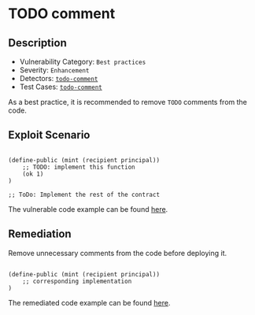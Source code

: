 # TODO comment
## Description
- Vulnerability Category: `Best practices`
- Severity: `Enhancement`
- Detectors: [`todo-comment`](https://github.com/CoinFabrik/stacy/blob/main/stacks_analyzer/detectors/ToDoComment.py)
- Test Cases: [`todo-comment`](https://github.com/CoinFabrik/stacy/tree/main/tests/todo_comment)

As a best practice, it is recommended to remove `TODO` comments from the code. 

## Exploit Scenario

```Clarity

(define-public (mint (recipient principal))
	;; TODO: implement this function
	(ok 1)
)

;; ToDo: Implement the rest of the contract

```

The vulnerable code example can be found [here](https://github.com/CoinFabrik/stacy/blob/main/tests/todo_comment/vulnerable-example/todo_comment.clar).

## Remediation

Remove unnecessary comments from the code before deploying it. 

```Clarity

(define-public (mint (recipient principal))
	;; corresponding implementation
)

```

The remediated code example can be found [here](https://github.com/CoinFabrik/stacy/blob/main/tests/todo_comment/remediated-example/todo_comment.clar).


